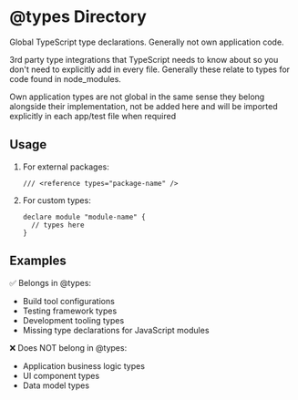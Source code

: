 # @types Directory

Global TypeScript type declarations.
Generally not own application code.

3rd party type integrations that TypeScript needs to know about
so you don't need to explicitly add in every file.
Generally these relate to types for code found in node_modules.

Own application types are not global in the same sense
they belong alongside their implementation, not be added here
and will be imported explicitly in each app/test file when required

## Usage

1. For external packages:
   ```
   /// <reference types="package-name" />
   ```
2. For custom types:
   ```
   declare module "module-name" {
     // types here
   }
   ```

## Examples

✅ Belongs in @types:

- Build tool configurations
- Testing framework types
- Development tooling types
- Missing type declarations for JavaScript modules

❌ Does NOT belong in @types:

- Application business logic types
- UI component types
- Data model types
